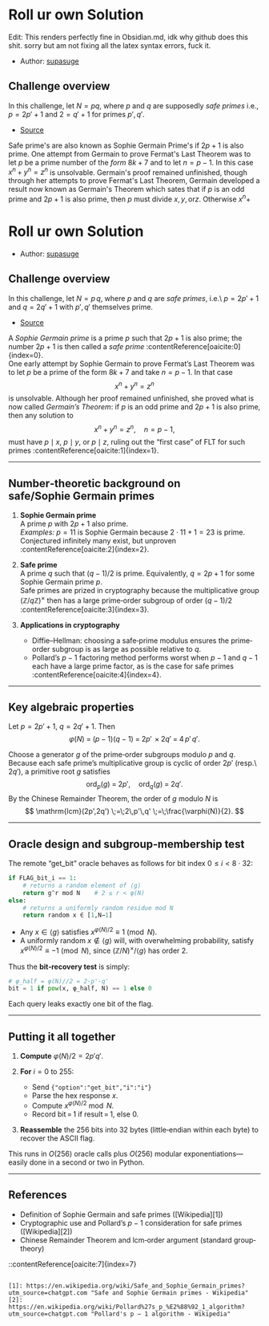 # Roll ur own Solution

Edit: This renders perfectly fine in Obsidian.md, idk why github does this shit. sorry but am not fixing all the latex syntax errors, fuck it. 


- Author: [supasuge](https://github.com/supasuge)



## Challenge overview

In this challenge, let $N = pq$, where $p$ and $q$ are supposedly *safe primes* i.e., $p=2p'+1$ and $2 = q'+1$ for primes $p',q'$. 
- [Source](https://en.wikipedia.org/wiki/Safe_and_Sophie_Germain_primes)

Safe prime's are also known as Sophie Germain Prime's if $2p+1$ is also prime. One attempt from Germain to prove Fermat's Last Theorem was to let $p$ be a prime number of the *form* $8k+7$ and to let $n = p-1$. In this case $x^n + y^n = z^n$ is unsolvable. Germain's proof remained unfinished, though through her attempts to prove Fermat's Last Theorem, Germain developed a result now known as Germain's Theorem which sates that if $p$ is an odd prime and $2p+1$ is also prime, then $p$ must divide $x, y, \text{or} z$. Otherwise $x^n +$


# Roll ur own Solution

- Author: [supasuge](https://github.com/supasuge)

## Challenge overview

In this challenge, let $N = p\,q$, where $p$ and $q$ are *safe primes*, i.e.\ $p = 2p' + 1$ and $q = 2q' + 1$ with $p',q'$ themselves prime.  
- [Source](https://en.wikipedia.org/wiki/Safe_and_Sophie_Germain_primes)

A *Sophie Germain prime* is a prime $p$ such that $2p + 1$ is also prime; the number $2p+1$ is then called a *safe prime* :contentReference[oaicite:0]{index=0}.  
One early attempt by Sophie Germain to prove Fermat’s Last Theorem was to let $p$ be a prime of the form $8k+7$ and take $n = p-1$.  In that case  
$$
x^n + y^n = z^n
$$
is unsolvable.  Although her proof remained unfinished, she proved what is now called *Germain’s Theorem*: if $p$ is an odd prime and $2p+1$ is also prime, then any solution to  
$$
x^n + y^n = z^n,\quad n=p-1,
$$
must have $p\mid x$, $p\mid y$, or $p\mid z$, ruling out the “first case” of FLT for such primes :contentReference[oaicite:1]{index=1}.

---

## Number‐theoretic background on safe/Sophie Germain primes

1. **Sophie Germain prime**  
   A prime $p$ with $2p+1$ also prime.  
   _Examples:_ $p=11$ is Sophie Germain because $2\cdot11+1=23$ is prime.  
   Conjectured infinitely many exist, but unproven :contentReference[oaicite:2]{index=2}.

2. **Safe prime**  
   A prime $q$ such that $(q-1)/2$ is prime.  Equivalently, $q=2p+1$ for some Sophie Germain prime $p$.  
   Safe primes are prized in cryptography because the multiplicative group $(\mathbb Z/q\mathbb Z)^\times$ then has a large prime‐order subgroup of order $(q-1)/2$ :contentReference[oaicite:3]{index=3}.

3. **Applications in cryptography**  
   - Diffie–Hellman: choosing a safe‑prime modulus ensures the prime‐order subgroup is as large as possible relative to $q$.  
   - Pollard’s $p-1$ factoring method performs worst when $p-1$ and $q-1$ each have a large prime factor, as is the case for safe primes :contentReference[oaicite:4]{index=4}.

---

## Key algebraic properties

Let $p=2p'+1$, $q=2q'+1$.  Then
$$
\varphi(N) \;=\; (p-1)(q-1)\;=\;2p'\,\times 2q'\;=\;4\,p'\,q'.
$$

Choose a generator $g$ of the prime‑order subgroups modulo $p$ and $q$.  Because each safe prime’s multiplicative group is cyclic of order $2p'$ (resp.\ $2q'$), a primitive root $g$ satisfies
$$
\text{ord}_p(g) \;=\;2p',\quad
\text{ord}_q(g)\;=\;2q'.
$$
By the Chinese Remainder Theorem, the order of $g$ modulo $N$ is
$$
\mathrm{lcm}(2p',2q') \;=\;2\,p'\,q'
\;=\;\frac{\varphi(N)}{2}.
$$

---

## Oracle design and subgroup‐membership test

The remote “get_bit” oracle behaves as follows for bit index $0\le i<8\cdot32$:

```python
if FLAG_bit_i == 1:
    # returns a random element of ⟨g⟩
    return g^r mod N    # 2 ≤ r < φ(N)
else:
    # returns a uniformly random residue mod N
    return random x ∈ [1,N−1]
````

* Any $x\in\langle g\rangle$ satisfies $x^{\varphi(N)/2}\equiv1\pmod N$.
* A uniformly random $x\notin\langle g\rangle$ will, with overwhelming probability, satisfy $x^{\varphi(N)/2}\equiv -1\pmod N$, since $(\mathbb Z/N)^\times/\langle g\rangle$ has order 2.

Thus the **bit‐recovery test** is simply:

```python
# φ_half = φ(N)//2 = 2·p'·q'
bit = 1 if pow(x, φ_half, N) == 1 else 0
```

Each query leaks exactly one bit of the flag.

---

## Putting it all together

1. **Compute** $\varphi(N)/2 = 2p'q'$.
2. **For** $i=0$ to $255$:

   * Send `{"option":"get_bit","i":"i"}`
   * Parse the hex response $x$.
   * Compute $x^{\varphi(N)/2}\bmod N$.
   * Record bit = 1 if result = 1, else 0.
3. **Reassemble** the 256 bits into 32 bytes (little‑endian within each byte) to recover the ASCII flag.

This runs in $O(256)$ oracle calls plus $O(256)$ modular exponentiations—easily done in a second or two in Python.

---

## References

* Definition of Sophie Germain and safe primes ([Wikipedia][1])
* Cryptographic use and Pollard’s $p-1$ consideration for safe primes ([Wikipedia][2])
* Chinese Remainder Theorem and lcm‐order argument (standard group‐theory)

::contentReference[oaicite:7]{index=7}
```

[1]: https://en.wikipedia.org/wiki/Safe_and_Sophie_Germain_primes?utm_source=chatgpt.com "Safe and Sophie Germain primes - Wikipedia"
[2]: https://en.wikipedia.org/wiki/Pollard%27s_p_%E2%88%92_1_algorithm?utm_source=chatgpt.com "Pollard's p − 1 algorithm - Wikipedia"

